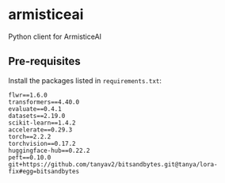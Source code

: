 # armisticeai

Python client for ArmisticeAI

## Pre-requisites

Install the packages listed in `requirements.txt`:

```
flwr==1.6.0
transformers==4.40.0
evaluate==0.4.1
datasets==2.19.0
scikit-learn==1.4.2
accelerate==0.29.3
torch==2.2.2
torchvision==0.17.2
huggingface-hub==0.22.2
peft==0.10.0
git+https://github.com/tanyav2/bitsandbytes.git@tanya/lora-fix#egg=bitsandbytes
```
